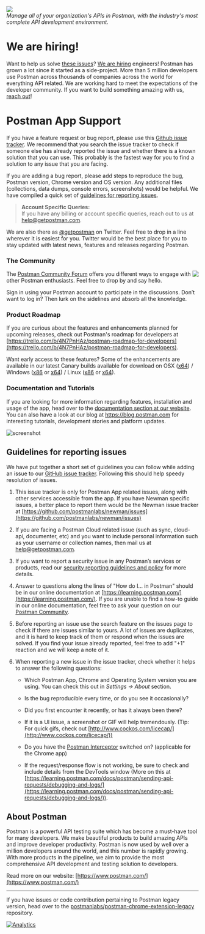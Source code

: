 <a href="https://www.postman.com/"><img src="https://assets.getpostman.com/common-share/postman-logo-horizontal-320x132.png" /></a><br />
_Manage all of your organization's APIs in Postman, with the industry's most complete API development environment._

# We are hiring!

Want to help us solve [these issues](https://github.com/postmanlabs/postman-app-support/issues)? [We are hiring](https://www.postman.com/jobs/) engineers! Postman has grown a lot since it started as a side-project. More than 5 million developers use Postman across thousands of companies across the world for everything API related. We are working hard to meet the expectations of the developer community. If you want to build something amazing with us, [reach out](https://www.postman.com/jobs/)!

# Postman App Support

If you have a feature request or bug report, please use this [Github issue tracker](https://github.com/postmanlabs/postman-app-support/issues). We recommend that you search the issue tracker to check if someone else has already reported the issue and whether there is a known solution that you can use. This probably is the fastest way for you to find a solution to any issue that you are facing.

If you are adding a bug report, please add steps to reproduce the bug, Postman version, Chrome version and OS version. Any additional files (collections, data dumps, console errors, screenshots) would be helpful. We have compiled a quick set of [guidelines for reporting issues](#guidelines-for-reporting-issues).

> **Account Specific Queries:**<br />
> If you have any billing or account specific queries, reach out to us at [help@getpostman.com](mailto:help@getpostman.com).

We are also there as [@getpostman](https://www.twitter.com/getpostman) on Twitter. Feel free to drop in a line wherever it is easiest for you. Twitter would be the best place for you to stay updated with latest news, features and releases regarding Postman.

### The Community

<img src="https://avatars1.githubusercontent.com/u/3220138?v=3&s=120" align="right" />
The <a href="https://community.getpostman.com">Postman Community Forum</a> offers you different ways to engage with other Postman enthusiasts. Feel free to drop by and say hello.<br />

Sign in using your Postman account to participate in the discussions. Don’t want to log in? Then lurk on the sidelines and absorb all the knowledge.

### Product Roadmap

If you are curious about the features and enhancements planned for upcoming releases, check out Postman's roadmap for developers at [https://trello.com/b/4N7PnHAz/postman-roadmap-for-developers](https://trello.com/b/4N7PnHAz/postman-roadmap-for-developers).

Want early access to these features? Some of the enhancements are available in our latest Canary builds available for download on OSX ([x64](https://dl.pstmn.io/download/channel/canary/osx_64)) / Windows ([x86](https://dl.pstmn.io/download/channel/canary/windows_32) or [x64](https://dl.pstmn.io/download/channel/canary/windows_64)) / Linux ([x86](https://dl.pstmn.io/download/channel/canary/linux_32) or [x64](https://dl.pstmn.io/download/channel/canary/linux_64)). 

### Documentation and Tutorials

If you are looking for more information regarding features, installation and usage of the app, head over to the <a target="_blank" href="https://learning.postman.com/">documentation section at our website</a>. You can also have a look at our blog at <a target="_blank" href="https://blog.postman.com">https://blog.postman.com</a> for interesting tutorials, development stories and platform updates.

![[screenshot](https://s3.amazonaws.com/postman-static-getpostman-com/postman-docs/authExample.png)](https://s3.amazonaws.com/postman-static-getpostman-com/postman-docs/authExample.png)

## Guidelines for reporting issues

We have put together a short set of guidelines you can follow while adding an issue to our [GitHub issue tracker](https://github.com/postmanlabs/postman-app-support/issues). Following this should help speedy resolution of issues.

1. This issue tracker is only for Postman App related issues, along with other services accessible from the app.
  If you have Newman specific issues, a better place to report them would be the Newman issue tracker at [https://github.com/postmanlabs/newman/issues](https://github.com/postmanlabs/newman/issues)

2. If you are facing a Postman Cloud related issue (such as sync, cloud-api, documenter, etc) and you want to include personal information such as your username or collection names, then mail us at [help@getpostman.com](mailto:help@getpostman.com).

3. If you want to report a security issue in any Postman’s services or products, read our [security reporting guidelines and policy](https://www.postman.com/vulnerability-reporting) for more details.

4. Answer to questions along the lines of "How do I... in Postman" should be in our online documentation at [https://learning.postman.com/](https://learning.postman.com/). If you are unable to find a how-to guide in our online documentation, feel free to ask your question on our [Postman Community](#the-community).

5. Before reporting an issue use the search feature on the issues page to check if there are issues similar to yours. A lot of issues are duplicates, and it is hard to keep track of them or respond when the issues are solved. If you find your issue already reported, feel free to add "+1" reaction and we will keep a note of it.

6. When reporting a new issue in the issue tracker, check whether it helps to answer the following questions:

   - Which Postman App, Chrome and Operating System version you are using. You can check this out in _Settings -> About_ section.

   - Is the bug reproducible every time, or do you see it occasionally?

   - Did you first encounter it recently, or has it always been there?

   - If it is a UI issue, a screenshot or GIF will help tremendously. (Tip: For quick gifs, check out [http://www.cockos.com/licecap/](http://www.cockos.com/licecap/))

   - Do you have the [Postman Interceptor](https://learning.postman.com/docs/postman/sending-api-requests/capturing-http-requests/) switched on? (applicable for the Chrome app)

   - If the request/response flow is not working, be sure to check and include details from the DevTools window (More on this at [https://learning.postman.com/docs/postman/sending-api-requests/debugging-and-logs/](https://learning.postman.com/docs/postman/sending-api-requests/debugging-and-logs/)).

## About Postman

Postman is a powerful API testing suite which has become a must-have tool for many developers. We make beautiful products to build amazing APIs and improve developer productivity. Postman is now used by well over a million developers around the world, and this number is rapidly growing. With more products in the pipeline, we aim to provide the most comprehensive API development and testing solution to developers.

Read more on our website: [https://www.postman.com/](https://www.postman.com/)

---

If you have issues or code contribution pertaining to Postman legacy version, head over to the [postmanlabs/postman-chrome-extension-legacy](https://github.com/postmanlabs/postman-chrome-extension-legacy) repository.

[![Analytics](https://ga-beacon.appspot.com/UA-43979731-9/postman-app-support/readme)](https://www.postman.com)
